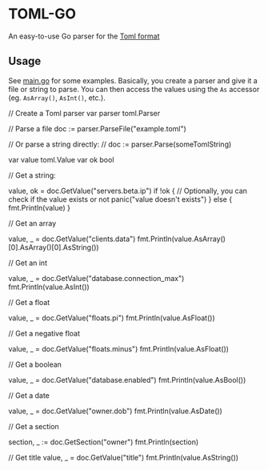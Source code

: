 TOML-GO
=======

An easy-to-use Go parser for the [Toml format](https://github.com/mojombo/toml)

Usage
-----

See [main.go](main.go) for some examples. Basically, you create a parser and give it a file or string to parse. You can then access the values using the `As` accessor (eg. `AsArray()`, `AsInt()`, etc.).

  // Create a Toml parser
  var parser toml.Parser
  
  // Parse a file
  doc := parser.ParseFile("example.toml")
  
  // Or parse a string directly:
  // doc := parser.Parse(someTomlString)
  
  var value toml.Value
  var ok bool
  
  // Get a string:
  
  value, ok = doc.GetValue("servers.beta.ip")
  if !ok { // Optionally, you can check if the value exists or not
    panic("value doesn't exists")
  } else {
    fmt.Println(value)
  }
  
  // Get an array
  
  value, _ = doc.GetValue("clients.data")
  fmt.Println(value.AsArray()[0].AsArray()[0].AsString())
  
  // Get an int
  
  value, _ = doc.GetValue("database.connection_max")
  fmt.Println(value.AsInt())
  
  // Get a float
  
  value, _ = doc.GetValue("floats.pi")
  fmt.Println(value.AsFloat())
  
  // Get a negative float
  
  value, _ = doc.GetValue("floats.minus")
  fmt.Println(value.AsFloat())
  
  // Get a boolean
  
  value, _ = doc.GetValue("database.enabled")
  fmt.Println(value.AsBool())
  
  // Get a date
  
  value, _ = doc.GetValue("owner.dob")
  fmt.Println(value.AsDate())
  
  // Get a section
  
  section, _ := doc.GetSection("owner")
  fmt.Println(section)
  
  // Get title
  value, _ = doc.GetValue("title")
  fmt.Println(value.AsString())